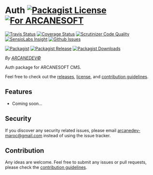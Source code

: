 # Auth [![Packagist License][badge_license]](LICENSE.md) [![For ARCANESOFT][badge_laravel]](https://github.com/ARCANESOFT/Auth#auth)

[![Travis Status][badge_build]](https://travis-ci.org/ARCANESOFT/Auth)
[![Coverage Status][badge_coverage]](https://scrutinizer-ci.com/g/ARCANESOFT/Auth/?branch=master)
[![Scrutinizer Code Quality][badge_quality]](https://scrutinizer-ci.com/g/ARCANESOFT/Auth/?branch=master)
[![SensioLabs Insight][badge_insight]](https://insight.sensiolabs.com/projects/9beb366d-1d56-457f-8f25-16b375641b76)
[![Github Issues][badge_issues]](https://github.com/ARCANESOFT/Auth/issues)

[![Packagist][badge_package]](https://packagist.org/packages/arcanesoft/auth)
[![Packagist Release][badge_release]](https://packagist.org/packages/arcanesoft/auth)
[![Packagist Downloads][badge_downloads]](https://packagist.org/packages/arcanesoft/auth)

*By [ARCANEDEV&copy;](http://www.arcanedev.net/)*

Auth package for ARCANESOFT CMS.

Feel free to check out the [releases](https://github.com/ARCANESOFT/Auth/releases), [license](LICENSE.md), and [contribution guidelines](CONTRIBUTING.md).

## Features

  - Coming soon&hellip;

## Security

If you discover any security related issues, please email arcanedev-maroc@gmail.com instead of using the issue tracker.

## Contribution

Any ideas are welcome. Feel free to submit any issues or pull requests, please check the [contribution guidelines](CONTRIBUTING.md).

[badge_laravel]:   https://img.shields.io/badge/For-ARCANESOFT%20CMS-orange.svg?style=flat-square
[badge_license]:   https://img.shields.io/packagist/l/arcanesoft/auth.svg?style=flat-square

[badge_build]:     https://img.shields.io/travis/ARCANESOFT/Auth.svg?style=flat-square
[badge_coverage]:  https://img.shields.io/scrutinizer/coverage/g/ARCANESOFT/Auth.svg?style=flat-square
[badge_quality]:   https://img.shields.io/scrutinizer/g/ARCANESOFT/Auth.svg?style=flat-square
[badge_insight]:   https://img.shields.io/sensiolabs/i/9beb366d-1d56-457f-8f25-16b375641b76.svg?style=flat-square
[badge_issues]:    https://img.shields.io/github/issues/ARCANESOFT/Auth.svg?style=flat-square

[badge_package]:   https://img.shields.io/badge/package-arcanesoft/auth-blue.svg?style=flat-square
[badge_release]:   https://img.shields.io/packagist/v/arcanesoft/auth.svg?style=flat-square
[badge_downloads]: https://img.shields.io/packagist/dt/arcanesoft/auth.svg?style=flat-square
